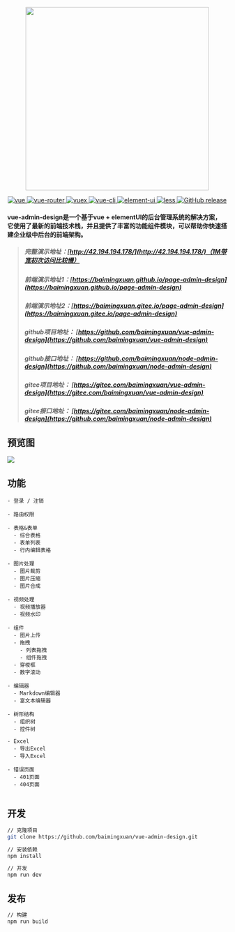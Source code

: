 <p align="center">
  <img width="420" src="https://cdn.jsdelivr.net/gh/baimingxuan/media-store/images/logo-v-md.png">
</p>

<p align="center">
  <a href="https://github.com/vuejs/vue">
    <img src="https://img.shields.io/badge/vue-2.6.11-brightgreen.svg" alt="vue">
  </a>
  <a href="https://github.com/vuejs/vue-router">
    <img src="https://img.shields.io/badge/vue--router-3.2.0-brightgreen.svg" alt="vue-router">
  </a>
  <a href="https://github.com/vuejs/vuex">
    <img src="https://img.shields.io/badge/vuex-3.4.0-brightgreen.svg" alt="vuex">
  </a>
  <a href="https://github.com/vuejs/vue-cli">
    <img src="https://img.shields.io/badge/vue--cli-3.12.0-brightgreen.svg" alt="vue-cli">
  </a>
  <a href="https://github.com/ElemeFE/element">
    <img src="https://img.shields.io/badge/element--ui-2.3.12-brightgreen.svg" alt="element-ui">
  </a>
  <a href="https://github.com/less">
    <img src="https://img.shields.io/badge/less-3.11.1-brightgreen.svg" alt="less">
  </a>
    <a href="https://github.com/baimingxuan/vue-admin-design/releases">
    <img src="https://img.shields.io/github/release/baimingxuan/vue-admin-design.svg" alt="GitHub release">
  </a>
</p>  


#### vue-admin-design是一个基于vue + elementUI的后台管理系统的解决方案，它使用了最新的前端技术栈，并且提供了丰富的功能组件模块，可以帮助你快速搭建企业级中后台的前端架构。




> ##### 完整演示地址：[http://42.194.194.178/](http://42.194.194.178/)（1M带宽初次访问比较慢）
>
> ##### 前端演示地址1：[https://baimingxuan.github.io/page-admin-design](https://baimingxuan.github.io/page-admin-design)
>
> ##### 前端演示地址2：[https://baimingxuan.gitee.io/page-admin-design](https://baimingxuan.gitee.io/page-admin-design)
>
> ##### github项目地址： [https://github.com/baimingxuan/vue-admin-design](https://github.com/baimingxuan/vue-admin-design)
>
> ##### github接口地址： [https://github.com/baimingxuan/node-admin-design](https://github.com/baimingxuan/node-admin-design)
>
> ##### gitee项目地址： [https://gitee.com/baimingxuan/vue-admin-design](https://gitee.com/baimingxuan/vue-admin-design)
>
> ##### gitee接口地址： [https://gitee.com/baimingxuan/node-admin-design](https://github.com/baimingxuan/node-admin-design)



## 预览图

![](https://baimingxuan.gitee.io/media-store/images/home.png)



## 功能

```text
- 登录 / 注销

- 路由权限

- 表格&表单
  - 综合表格
  - 表单列表
  - 行内编辑表格

- 图片处理
  - 图片裁剪
  - 图片压缩
  - 图片合成

- 视频处理
  - 视频播放器
  - 视频水印

- 组件
  - 图片上传
  - 拖拽
    - 列表拖拽
    - 组件拖拽
  - 穿梭框
  - 数字滚动

- 编辑器
  - Markdown编辑器
  - 富文本编辑器

- 树形结构
  - 组织树
  - 控件树

- Excel
  - 导出Excel
  - 导入Excel

- 错误页面
  - 401页面
  - 404页面
	
```


## 开发

``` bash
// 克隆项目
git clone https://github.com/baimingxuan/vue-admin-design.git

// 安装依赖
npm install

// 开发
npm run dev
```



## 发布

```bash
// 构建
npm run build
```

